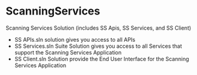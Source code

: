 # ScanningServices
Scanning Services Solution (includes SS Apis, SS Services, and SS Client)
- SS APIs.sln solution gives you access to all APIs
- SS Services.sln Suite Solution gives you access to all Services that support the Scanning Services Application
- SS Client.sln Solution provide the End User Interface for the Scanning Services Application

